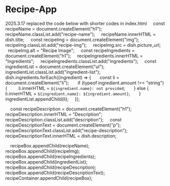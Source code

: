 # Recipe-App

2025.3.17 replaced the code below with shorter codes in index.html
    const recipeName = document.createElement("h1");
    recipeName.classList.add("recipe-name");
    recipeName.innerHTML = dish.title;
    const recipeImg = document.createElement("img");
    recipeImg.classList.add("recipe-img");
    recipeImg.src = dish.picture_url;
    recipeImg.alt = "Recipe Image";
    const recipeIngredients = document.createElement("h1");
    recipeIngredients.innerHTML = "Ingredients";
    recipeIngredients.classList.add("ingredients");
    const ingredientList = document.createElement("ul");
    ingredientList.classList.add("ingredient-list");
    dish.ingredients.forEach((ingredient) => {
      const li = document.createElement("li");
      if (typeof ingredient.amount !== "string") {
        li.innerHTML = `${ingredient.name}: not provided`;
      } else {
        li.innerHTML = `${ingredient.name}: ${ingredient.amount}`;
      }
      ingredientList.appendChild(li);
    });

    const recipeDescription = document.createElement("h1");
    recipeDescription.innerHTML = "Description";
    recipeDescription.classList.add("description");
    const recipeDescriptionText = document.createElement("p");
    recipeDescriptionText.classList.add("recipe-description");
    recipeDescriptionText.innerHTML = dish.description;

    recipeBox.appendChild(recipeName);
    recipeBox.appendChild(recipeImg);
    recipeBox.appendChild(recipeIngredients);
    recipeBox.appendChild(ingredientList);
    recipeBox.appendChild(recipeDescription);
    recipeBox.appendChild(recipeDescriptionText);
    recipeContainer.appendChild(recipeBox);
